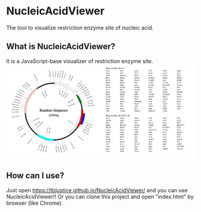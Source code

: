 # NucleicAcidViewer
The tool to visualize restriction enzyme site of nucleic acid.
## What is NucleicAcidViewer?
It is a JavaScript-base visualizer of restriction enzyme site.
![sampleresult](sampledata/result_plasmid.svg)
## How can I use?
Just open https://tbjustice.github.io/NucleicAcidViewer/ and you can use NucleicAcidViewer!! Or you can clone this project and open "index.html" by browser (like Chrome).
